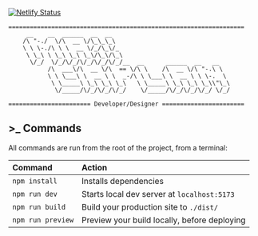 [![Netlify Status](https://api.netlify.com/api/v1/badges/49f2ed15-a9df-4ec3-8085-6131915c8a86/deploy-status)](https://app.netlify.com/sites/maxcaplan/deploys)

	==================================================================
         __    __  ______  __  __                                  
        /\ "-./  \/\  __ \/\_\_\_\                                 
        \ \ \-./\ \ \  __ \/_/\_\/_                                
         \ \_\ \ \_\ \_\ \_\/\_\/\_\                               
          \/_/  \/_/\/_/\/_/\/_/\/_/__  __      ______  __   __    
               /\  ___\/\  __ \/\  == \/\ \    /\  __ \/\ "-.\ \   
               \ \ \___\ \  __ \ \  _-/\ \ \___\ \  __ \ \ \-.  \  
                \ \_____\ \_\ \_\ \_\   \ \_____\ \_\ \_\ \_\\"\_\ 
                 \/_____/\/_/\/_/\/_/    \/_____/\/_/\/_/\/_/ \/_/ 
    
    ======================= Developer/Designer =======================

## >_ Commands

All commands are run from the root of the project, from a terminal:

| Command           | Action                                       |
| :---------------- | :------------------------------------------- |
| `npm install`     | Installs dependencies                        |
| `npm run dev`     | Starts local dev server at `localhost:5173`  |
| `npm run build`   | Build your production site to `./dist/`      |
| `npm run preview` | Preview your build locally, before deploying |
